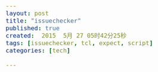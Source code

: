 ```yaml
---
layout: post
title: "issuechecker"
published: true
created:  2015  5月 27 05时42分25秒
tags: [issuechecker, tcl, expect, script]
categories: [tech]

---
```



<!DOCTYPE html>
<html>
  <head>
    <meta http-equiv="content-type" content="text/html; charset=utf-8" />
    <meta name="keywords" content="remark,remarkjs,markdown,slideshow,presentation" />
    <meta name="description" content="A simple, in-browser, markdown-driven slideshow tool." />
    <title>Tcl/Expect</title>
    <style type="text/css">
      @import url(http://fonts.googleapis.com/css?family=Droid+Serif);
      @import url(http://fonts.googleapis.com/css?family=Yanone+Kaffeesatz);

      body {
        font-family: 'Droid Serif';
        font-size: 20px;
      }
      h1, h2, h3 {
        font-family: 'Yanone Kaffeesatz';
        font-weight: 400;
        margin-bottom: 0;
      }
      h1 { font-size: 4em; }
      h2 { font-size: 2em; }
      h3 { font-size: 1.6em; }
      .footnote {
        position: absolute;
        bottom: 3em;
      }
      li p { line-height: 1.25em; }
      .red { color: #fa0000; }
      .large { font-size: 2em; }
      a, a > code {
        color: rgb(249, 38, 114);
        text-decoration: none;
      }
      code {
        -moz-border-radius: 5px;
        -web-border-radius: 5px;
        background: #e7e8e2;
        border-radius: 5px;
        font-size: 16px;
      }
      .pull-left {
        float: left;
        width: 47%;
      }
      .pull-right {
        float: right;
        width: 47%;
      }
      .pull-right ~ p {
        clear: both;
      }
      #slideshow .slide .content code {
        font-size: 0.8em;
      }
      #slideshow .slide .content pre code {
        font-size: 0.9em;
        padding: 15px;
      }
      .inverse {
        background: #272822;
        color: #777872;
        text-shadow: 0 0 20px #333;
      }
      .inverse h1, .inverse h2 {
        color: #f3f3f3;
        line-height: 0.8em;
      }

      /* Slide-specific styling */
      #slide-inverse .footnote {
        bottom: 12px;
        left: 20px;
      }
      #slide-how .slides {
        font-size: 0.9em;
        position: absolute;
        top:  151px;
        right: 140px;
      }
      #slide-how .slides h3 {
        margin-top: 0.2em;
      }
      #slide-how .slides .first, #slide-how .slides .second {
        padding: 1px 20px;
        height: 180px;
        width: 160px;
        -moz-box-shadow: 0 0 10px #777;
        -webkit-box-shadow: 0 0 10px #777;
        box-shadow: 0 0 10px #777;
      }
      #slide-how .slides .first {
        background: #fff;
        position: absolute;
        top: 20%;
        left: 20%;
        z-index: 1;
      }
      #slide-how .slides .second {
        position: relative;
        background: #fff;
        z-index: 0;
      }

      /* Two-column layout */
      .left-column {
        color: #777;
        width: 20%;
        height: 92%;
        float: left;
      }
        .left-column h2:last-of-type, .left-column h3:last-child {
          color: #000;
        }
      .right-column {
        width: 75%;
        float: right;
        padding-top: 1em;
      }
    </style>
  </head>
  <body>
    <textarea id="source">
name: inverse
layout: true
class: left, middle, inverse

---
template: inverse

class: center, middle, inverse
#issuechecker.tcl
-- a generic-purpose expect script, for issue replication and network monitoring

JTAC:Ping Song <pings@juniper.net>  2014

.footnote[Go to [my blog](http://www-in.juniper.net/~pings/myblog/tech/2014/02/11/scripts/)]
[Tcl]: http://en.wikipedia.org/wiki/Tcl
[Expect]: http://en.wikipedia.org/wiki/Expect

---

class: center, middle, inverse
template: inverse
##table of content
### basic USAGE
### USAGE cases
#### single router, info collection
#### multiple routers, info collection
#### long time networks monitor
#### issue replication
#### common configurable options
#### polling att lab routers
#### network audit

---

class: center, middle, inverse
template: inverse
##basic usage

---

layout: false
.left-column[
 # basic usage
 ## how to run
]

.right-column[
### run from my folder directly
```
bash$ ~pings/bin/issuechecker.tcl
```

### or,copy it into your own folder and run
```
cd yourfolder
cp ~pings/bin/issuechecker.tcl ./
chmod 755 issuechecker.tcl
./issuechecker.tcl
```

### ideally, put it in a place that is in the `PATH` variable, so it can be executed from anywhere
```
echo $PATH
~/bin:/usr/local/sbin:/usr/local/bin:/usr/sbin:/usr/bin:/sbin:/bin:/usr/games
```
]

---

layout: false

.left-column[
 # basic usage
 ## first time run
]

.right-column[
##first time run:
* just create a test folder and enter the folder
* run the script , without any parameter (config file name)
* it will print a usage message and generate some example config files, for your later reference

```
pings@svl-jtac-tool02:~$ mkdir temp1
pings@svl-jtac-tool02:~$ cd temp1
pings@svl-jtac-tool02:~/temp1$ ~pings/bin/issuechecker.tcl
usage:
  #to generate a example config files:
  issuechecker
  #to run the script with a config file:
  issuechecker [CONFIG_FILE_NAME_UNDER_CURRENT_FOLDER]
example:
  issuechecker
  issuechecker config1.conf
following example config files has been generated FYR:
 111 May  4 12:54 issuechecker_example1_single.conf
1421 May  4 12:54 issuechecker_example5_replicate_options.conf
 898 May  4 12:54 issuechecker_example4_replicate.conf
1493 May  4 12:54 issuechecker_example6_replicate_collect.conf
 158 May  4 12:54 issuechecker_example2_multi.conf
1910 May  4 12:54 issuechecker_example7_monitor_change.conf
 659 May  4 12:54 issuechecker_example8_dataexport.conf
 296 May  4 12:54 issuechecker_example3_check.conf
```
]

---

.left-column[
 # basic usage
 ## first time run
]

.right-column[
##check the generated files:
* some example configuration files were generated for your reference
* choose any of them as a template to start with
```
pings@svl-jtac-tool02:~/temp1$ ls -l
 111 May  4 17:21 issuechecker_example1_single.conf
 158 May  4 17:21 issuechecker_example2_multi.conf
 296 May  4 17:21 issuechecker_example3_check.conf
 898 May  4 17:21 issuechecker_example4_replicate.conf
1421 May  4 17:21 issuechecker_example5_replicate_options.conf
1493 May  4 17:21 issuechecker_example6_replicate_collect.conf
1910 May  4 17:21 issuechecker_example7_monitor_change.conf
 659 May  4 17:21 issuechecker_example8_dataexport.conf
```
]

---

.left-column[
 # basic usage
 ## run with config file
]

.right-column[
## run the script with config file
* select an example config file, 
* modify it (router name , commands , etc) and save as your own config file
* run the script with your config file name

```
~/temp1$ ~pings/bin/issuechecker.tcl issuechecker_example2_multi.conf
Trying 172.19.161.100...
Connected to alecto.jtac-east.jnpr.net.
Escape character is '^'.
alecto-re1 (ttyp1)
login: lab
Password: 
-- JUNOS 12.3-20140210_dev_x_123_att.0 built 2014-02-10 20:40:15 UTC
{master}
lab@alecto-re1> current log file .//alecto.log
set cli screen-width 300 
Screen width set to 300
{master}
lab@alecto-re1> Trying 172.19.161.51...
Connected to hermes.jtac-east.jnpr.net.
Escape character is '^'.
hermes-re0 (ttyp1)
login: lab
Password: 
-- JUNOS 12.3-20140210_dev_x_123_att.0 built 2014-02-10 20:40:15 UTC
{master}
lab@hermes-re0> current log file .//hermes.log
set cli screen-width 300 
Screen width set to 300

```
]

---

.left-column[
 # basic usage
 ##run with config file (cont.)
]

.right-column[
```
{master}
lab@hermes-re0> show version | no-more 
Hostname: hermes-re0
Model: m320
JUNOS Base OS boot [12.3-20140210_dev_x_123_att.0]
......
JUNOS Routing Software Suite [12.3-20140210_dev_x_123_att.0]

{master}
lab@hermes-re0> show interfaces fxp0 terse 
Interface               Admin Link Proto    Local                 Remote
fxp0                    up    up
fxp0.0                  up    up   inet     172.19.161.51/24
                                            172.19.161.52/24

{master}
lab@hermes-re0> show version | no-more 
Hostname: alecto-re1
Model: m320
JUNOS Base OS boot [12.3-20140210_dev_x_123_att.0]
......
JUNOS Routing Software Suite [12.3-20140210_dev_x_123_att.0]

{master}
lab@alecto-re1> show interfaces fxp0 terse 
Interface               Admin Link Proto    Local                 Remote
fxp0                    up    up
fxp0.0                  up    up   inet     172.19.161.100/24
                                            172.19.161.102/24
```
]

---


.left-column[
 # basic usage
 ## log files
]

.right-column[
## check the generated log files
* one seperate log file (named from router name) for each router involved in the config file
* new logs will be appended to existing log file
* `log1_YYYYMMDD-HHMMSS.txt` record all interactions
* everytime the script was executed, a new  interaction log (named from
  runtime) will be generated
* everything after issue was detected will be recorded in another log file: `log2_YYYYMMDD-HHMMSS.txt`
```
pings@svl-jtac-tool02:~/temp1$ ls -l
total 72
8764 May  4 17:26 alecto.log    #<------one seperate log file 
4404 May  4 17:26 hermes.log    #<------for each router
 111 May  4 17:21 issuechecker_example1_single.conf
 158 May  4 17:21 issuechecker_example2_multi.conf
 296 May  4 17:21 issuechecker_example3_check.conf
 898 May  4 17:21 issuechecker_example4_replicate.conf
1421 May  4 17:21 issuechecker_example5_replicate_options.conf
1493 May  4 17:21 issuechecker_example6_replicate_collect.conf
1910 May  4 17:21 issuechecker_example7_monitor_change.conf
 659 May  4 17:21 issuechecker_example8_dataexport.conf
2377 May  4 17:22 log1_20140504-172258.txt #<--one log file each 
4751 May  4 17:22 log1_20140504-172323.txt #<--time the script
6962 May  4 17:26 log1_20140504-172351.txt #<--was executed
  51 May  4 17:48 log2_20140504-174839.txt #<--logs after "issue"
```
]

---

class: center, middle, inverse
template: inverse
##usage cases examples

---

layout: false
.left-column[
 # Usage case
 ## 1. single router, info collection
]

.right-column[

### goal: send cmds to one router
* login to one router
* sending command just ONE time
* exit

### config:
`pre_test(ROUTERNAME)` : cmds listed in this array will be sent just one time

config file: issuechecker_single.conf:
```
set pre_test(alecto) {"show version | no-more" "show interfaces fxp0 terse"}
```

or, a better looking format:

```
set pre_test(alecto) {                  
    "show version | no-more" 
    "show interfaces fxp0 terse"
}
```

]

---

.left-column[
 # Usage case
 ## 2. multiple routers, info collection
]

.right-column[
## goal: send commands to multiple routers
* login to multiple routers :hermes and alecto
* send commands to each every routers
* do it just one time

config file: issuechecker_multi.conf:
```
set pre_test(alecto) {
    "show version | no-more" "show interfaces fxp0 terse"
}
set pre_test(hermes)  {
    "show chassis hardware | no-more" "show chassis fpc pic-status"
}
#or, just borrow hermes's cmds if same cmds need to be sent
#set pre_test(hermes) $pre_test(alecto)
```
log files generated:

```
-rw-rw-r--  1 ping ping   51 May  5 19:15 log2_20140505-191500.txt
-rw-rw-r--  1 ping ping 5453 May  5 19:15 log1_20140505-191500.txt
-rw-rw-r--  1 ping ping   51 May  5 19:14 log2_20140505-191427.txt
-rw-rw-r--  1 ping ping 5453 May  5 19:14 log1_20140505-191427.txt
-rw-rw-r-- 1 ping ping   523435 May  3 19:17 alecto.log
-rw-rw-r-- 1 ping ping   238882 May  3 19:17 hermes.log
```
]

---

.left-column[
 # Usage case
 ## 3. multiple iterations - networks monitoring
]

.right-column[
### goal: send commands multiple times (in a loop)
* login to multiple routers :hermes and alecto
* send commands to each every routers
* repeat it over and over (for $maxrounds time)

### config:
* `check(ROUTERNAME)`: cmds listed in this array will be executed `$maxrounds` times, with `$check_intv` interval

config file: `issuechecker_check.conf`:
```
set debug 0
set pre_test(alecto) {
    "show version | no-more" 
    "show interfaces fxp0 terse"
}
set pre_test(hermes) $pre_test(alecto)

#this array "check" will be executed from within a loop!
set check(alecto) {
    "show interfaces ge-1/3/0.601 extensive | match pps"
    "show interfaces ge-1/3/0.602 extensive | match pps"
}
```

]


---

.left-column[
 # Usage case
 ## 4. issues replication
]

.right-column[

## goal: monitor data **value** from specific cmds
* login to multiple routers :hermes and alecto
* send commands to each every routers
* user to define what will be treated as "an issue" (most tricky part of the config)
* "check" (detect) if the issue got hit
* repeat it over and over ($maxrounds time)

config file: `issuechecker_replicate.conf`
```
set pre_test(alecto) {
    "show version | no-more" 
    "show interfaces fxp0 terse"
}
set pre_test(hermes) $pre_test(alecto)

set check(alecto) {
    "show interfaces ge-1/3/0.601 extensive | match pps"
    "show vpls connections instance 13979:333601"
}
set check(hermes) {
    "show interfaces ge-1/2/2.601 extensive | match pps"
    "show vpls connections instance 13979:333601"
}
```

]

---

.left-column[
 # Usage case
 ## 4. issues repli. (cont.)
]

.right-column[

### **user defined tcl code snippet** to define the issue(s):
* `check`\_`code`\_`alecto`\_`1`:`code` defined in this var will apply to the output of the `1`st cmd in `check` array sent to router
  `alecto` - in this case `show interfaces ge-1/3/0.601 extensive | match pps`
* a regex `Input  packets:\s+(\d+)\s+(\d+) pps` was used to match
  a line like:`Input  packets:     13143623       1 pps`
* once found a match, both counters will be captured and saved in 2 vars
  `packets` and `pps`
* if `pps` is 0 (no traffic), return 1 as a flag of "the issue"

```
#(continue..)
#issue definition code:
set check_code_alecto_1 {       #<------
    #match from any line of the output
    set does_match [                                    \
        regexp { Input  packets:\s+(\d+)\s+(\d+) pps }  \
            $cout_line -> packets pps                   \
    ]
    if {($does_match)} {
        if {$pps == 0} {
            myputs "pps 0, no traffic, the issue appears!"
            return 1
        }
    }
}
```
]

---

.left-column[
 # Usage case
 ## 5. options
]

.right-column[


some commonly used options to control(fine tune) the behavior of the script :

config `issuechecker_replicate_options.conf`
```
#print more info about how the script is running (def 1)
set debug 0  #0(quiet), 1(default:brief), 2(verbose), 3(extensive,for debug)
set logfile "log1_pr12345.txt" ;#log file name, optional
#log file that record all info AFTER issue detected, optional
set logfile_issue "log2_pr12345_$runtime.txt" 
set maxfilesize 100000000     ;#max size of each log file(in Bytes) before get gzipped
set log_dir "~/att-jtac-lab-logs"
set check_intv 10             ;#interval between each round check
#set maxrounds 20000          ;#max rounds to check
#set maxrounds_captured 10    ;#max rounds to capture the issue
...same as previous example...
```

logs generated based on above config:
```
ping@ubuntu1404:~/att-jtac-lab-logs$ ls -lct
 1 ping ping    11878 May  5 20:05 log1_pr12345.txt
 1 ping ping  3658 May  5 20:06 log2_pr12345_20140505-200633.txt
 1 ping ping  3658 May  5 20:06 log2_pr12345_20140505-200627.txt
 ......
 1 ping ping  3658 May  5 20:06 log2_pr12345_20140505-200558.txt
 1 ping ping  3658 May  5 20:05 log2_pr12345_20140505-200552.txt
 1 ping ping  3658 May  5 20:05 log2_pr12345_20140505-200546.txt
 1 ping ping  3658 May  5 20:05 log2_pr12345_20140505-200540.txt
```
]

---

.left-column[
 # Usage case
 ## 5. options (cont.)
]

.right-column[

```
...(conti.)...
set login_script attp 
```

### this script currently support to work on both att lab router and jtac lab routers , by setting `login_script` option:
* attp - internal login script: login att router with ping's att account
* attse - internal login script: login att routers with "attse" account
* attjtac - internal login script: login att routers with shared "jtac" account
* attx - user defined external login script
* jtaclab - (default) internal login script: login to jtac lab routers

]

---

.left-column[
 # Usage case
 ## 6. work on att lab routers
]

.right-column[

### goal: send commands to att lab routers
* login to 2 ATT lab routers :pe12 and pe13
* send commands to both routers
* repeat it over and over (for `$maxrounds` times and with `$check_intv`
  seconds interval)

config file `issuechecker_attrouters.conf`:
```
set debug 0              ;#debug level: 1(brief), 3(verbose)
set login_script attjtac ;#login att router with an internal script "attjac"
set logfile "log1_973222_$runtime.txt"
set logfile_issue "log2_973222_$runtime.txt"
set check_intv 5              
set routers {pe12 pe13}       
set check(pe12) [ list        \
  "show vpls connections instance vpls:1501 remote-site 13 | no-more"    \
  "show interfaces xe-0/1/2.2100 extensive | no-more"                    \
  "show configuration apply-groups"                                      \
  {request pfe execute target fpc0 command "show jnh 0 exception terse"} \
  {request pfe execute target fpc4 command "show jnh 0 exception terse"} \
]
set check(pe13) [ list \
  "show vpls connections instance vpls:1501 remote-site 12 | no-more"    \
  "show interfaces xe-0/1/2.2100 extensive | no-more"                    \
  "show configuration apply-groups"                                      \
  {request pfe execute target fpc0 command "show jnh 0 exception terse"} \
  {request pfe execute target fpc4 command "show jnh 0 exception terse"} \
]

```
]

---

.left-column[
 # Usage case
 ## 7. monitor change
]

.right-column[

### **user defined** issue definition code:
* use same regrex as example5, but this time search from both .red[**current**]
  and .red[**previous**] output of same cmd
* in this case: presumption is we "don't trust" the traffic rate reported in `pps`, instead we
  calculate from the 2 run of the same show command and calculate
  "manually", from the packets delta( `packet_now - packet_prev`) and time
  interval(`time now - time_prev`)

config file: `issuechecker_monitor_change.conf`:
```
set check_code_alecto_1 {
    set does_match1 [regexp {Input  packets:\s+(\d+)\s+(\d+) pps}    \
        $cout_line -> packets_now pps                       \
    ]
    set does_match2 [regexp {Input  packets:\s+(\d+)\s+(\d+) pps}    \
        $cout_line_prev -> packets_prev pps_prev        \
    ]
    set rate_expected 6
    if {($does_match1==1) && ($does_match2==1)} {
        set rate_calc [expr ($packets_now - $packets_prev) / ($time_now - $time_prev)]
        set rate_diff_with_expected [expr {abs($rate_calc - $rate_expected)}]
        if { $rate_diff_with_expected >= 5} {
            myputs "issue appears! rate changed too much!"
            return 1       ;#return 1 to indicate issue detection!
        }
    }
}
```

]

---

.left-column[
 # Usage case
 ## 7. network audit
]

.right-column[

###goal:

* export the captured traffic data into a file
* if issue (no traffic) appears , flag the issue and return

config file: `issuechecker_monitor_change.conf`
```
#.. same as prevoius ..
#define the issue:
set check_code_alecto_1 {
    #match from any line of the output
    set does_match [                                    \
        regexp { Input  packets:\s+(\d+)\s+(\d+) pps }  \
            $cout_line -> packets pps                   \
    ]

    if {($does_match)} {

        #export data to a file, in csv format
        set dataformat {"%s,%s"}   #<------use csv as data format
        set data "$packets $pps"   #<------data to export 
        set datafile "test.csv"    #<------file name

        if {$pps == 0} {
            myputs "pps 0, no traffic, the issue appears!"
            return 1
        }
    }
}
```

]

---

.left-column[
 # Usage case
 ## 7. network audit (continue..)
]

.right-column[

###exported data: test.csv
```
rtr,timestamp(UTC),packets,pps
==============================
alecto,1397955020,11090109,0
alecto,1397955032,11090111,0
alecto,1397955043,11090112,0
alecto,1397955055,11090114,0
alecto,1397955067,11090115,0
alecto,1397955079,11090116,0
alecto,1397955091,11090118,0
alecto,1397955103,11090119,0
alecto,1397955115,11090120,0
```
]

---

.left-column[
 # Usage case
 ## 9. monitoring intermittent issue
]

.right-column[

###goal:

* if issue appears, take action1:
  * collect more extensive info , backup logs , etc.
  * email notification: "issue appears!"
  * `collect`: cmds list in this array will be executed only **AFTER the
  issue was detected**

* otherwise, take action2 before next iteration:
  * config change , GRES , etc..
  * `test`: cmds list in this array will be executed only **if the issue didn't
  appear**

]

---

.left-column[
 # Usage case
 ## 9. monitoring intermittent issue (conti.)
]

.right-column[

config file: `issuechecker_replicate_info.conf`
```
...same as issuechecker_replicate.conf, plus...
#if issue got replicated, action1: collect more info and backup log
set collect(alecto) [ list 				        \
    "show interfaces ge-1/3/0.601 extensive | no-more"          \
    "file copy /var/log/messages messages-issue"                \
    "start shell pfe network"                                   \
    "show syslog messages"                                      \
    "exit"                                                      \
] 

#otherwise (issue not appear), action2: rollback config and re-test
set test(alecto) [ list                         \
    "configure private"                         \
    "rollback 1"                                \
    "show | compare | last 40 | no-more"        \
    "exit"                                      \
]
set test(hermes) $test(alecto)

```
]


---


.left-column[
 # Usage case
 ## 10. alternating test
]

.right-column[

## goal: run different cmds in each round
* `test1` ~ `test10`: cmds list in these arrays will be executed alternatively
  and execlusively in each iteration
* run `test1` in 1st round, `test2` in 2nd round, ...`test4` in 4th round, 
     `test1` in 5th round , `test2` in 6th round... and so on
* if any of these exist, `test` array will be ignored/skipped

```
set test1(alecto) [ list           \
    "configure private"         \
    "rollback 1" "show | compare | last 40 | no-more" \
    "commit"                    \
    "exit"                      \
]

set test2(hermes) $test1(alecto)
set test3(alecto) $test1(alecto)
set test4(hermes) $test1(alecto)
```
]

---

.left-column[
 # Usage case
 ## more complex conditions
 ### 
]

.right-column[

* issues might depend on different result from multiple commands - logical operations

```
set flag_check_method 1 ;#default, condition matched in any single cmd flag a hit to an issue
```

.t.b.c
]

---

name: last-page
template: inverse

    </textarea>
    <script src="http://gnab.github.com/remark/downloads/remark-0.6.0.min.js" type="text/javascript"></script>
    <script type="text/javascript">
      var hljs = remark.highlighter.engine;
    </script>
    <script src="remark.language.js" type="text/javascript"></script>
    <script type="text/javascript">
      var slideshow = remark.create({
          highlightStyle: 'monokai',
          highlightLanguage: 'remark'
        }) ;
    </script>
    <script type="text/javascript">
      var _gaq = _gaq || [];
      _gaq.push(['_setAccount', 'UA-44561333-1']);
      _gaq.push(['_trackPageview']);

      (function() {
        var ga = document.createElement('script'); ga.type = 'text/javascript'; ga.async = true;
        ga.src = ('https:' == document.location.protocol ? 'https://ssl' : 'http://www') + '.google-analytics.com/ga.js';
        var s = document.getElementsByTagName('script')[0]; s.parentNode.insertBefore(ga, s);
      })();
    </script>
  </body>
</html>

